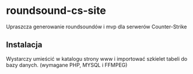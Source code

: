 # roundsound-cs-site
Upraszcza generowanie roundsoundów i mvp dla serwerów Counter-Strike

## Instalacja
Wystarczy umieścić w katalogu strony www i importować szkielet tabeli do bazy danych. (wymagane PHP, MYSQL i FFMPEG)

